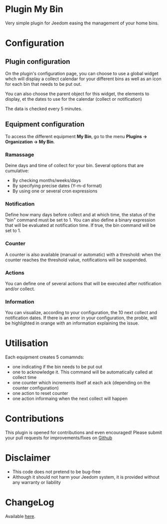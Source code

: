 # Plugin My Bin

Very simple plugin for Jeedom easing the management of your home bins.

# Configuration

## Plugin configuration

On the plugin's configuration page, you can choose to use a global widget whch will display a collect calendar for your different bins as well as an icon for each bin that needs to be put out.

You can also choose the parent object for this widget, the elements to display, et the dates to use for the calendar (collect or notification)

The data is checked every 5 minutes.

## Equipment configuration

To access the different equipment **My Bin**, go to the menu **Plugins → Organization → My Bin**.

### Ramassage

Deine days and time of collect for your bin. Several options that are cumulative:
- By checking months/weeks/days
- By specifying precise dates (Y-m-d format)
- By using one or several cron expressions

### Notification

Define how many days before collect and at which time, the status of the "bin" command must be set to 1.
You can also define a binary expression that will be evaluated at notification time. If true, the bin command will be set to 1.

### Counter

A counter is also available (manual or automatic) with a threshold: when the counter reaches the threshold value, notifications will be suspended.

### Actions

You can define one of several actions that will be executed after notification and/or collect.

### Information

You can visualize, according to your configuration, the 10 next collect and notification dates.
If there is an error in your configuration, the proble, will be highlighted in orange with an information explaining the issue.

# Utilisation

Each equipment creates 5 comamnds:
- one indicating if the bin needs to be put out
- one to acknowledge it. This command will be automatically called at collect time
- one counter which increments itself at each ack (depending on the counter configuration)
- one action to reset counter
- one action informaing when the next collect will happen

# Contributions

This plugin is opened for contributions and even encouraged! Please submit your pull requests for improvements/fixes on <a href="https://github.com/hugoKs3/plugin-mybin" target="_blank">Github</a>

# Disclaimer

-   This code does not pretend to be bug-free
-   Although it should not harm your Jeedom system, it is provided without any warranty or liability

# ChangeLog
Available [here](./changelog.html).
